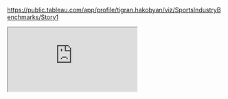 https://public.tableau.com/app/profile/tigran.hakobyan/viz/SportsIndustryBenchmarks/Story1
<iframe src="https://public.tableau.com/views/SportsIndustryBenchmarks/Story1"></iframe>
